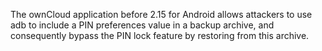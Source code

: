 The ownCloud application before 2.15 for Android allows attackers to use adb to include a PIN preferences value in a backup archive, and consequently bypass the PIN lock feature by restoring from this archive.